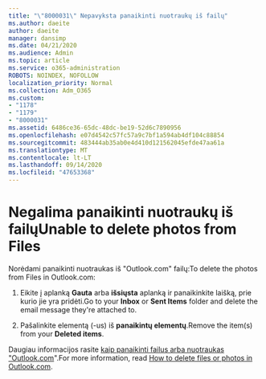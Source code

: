 ```yaml
---
title: "\"8000031\" Nepavyksta panaikinti nuotraukų iš failų"
ms.author: daeite
author: daeite
manager: dansimp
ms.date: 04/21/2020
ms.audience: Admin
ms.topic: article
ms.service: o365-administration
ROBOTS: NOINDEX, NOFOLLOW
localization_priority: Normal
ms.collection: Adm_O365
ms.custom:
- "1178"
- "1179"
- "8000031"
ms.assetid: 6486ce36-65dc-48dc-be19-52d6c7890956
ms.openlocfilehash: e07d4542c57fc57a9c7bf1a594ab4df104c88854
ms.sourcegitcommit: 483444ab35ab0e4d410d121562045efde47aa61a
ms.translationtype: MT
ms.contentlocale: lt-LT
ms.lasthandoff: 09/14/2020
ms.locfileid: "47653368"
---
```

# <a name="unable-to-delete-photos-from-files"></a><span data-ttu-id="8c3b9-102">Negalima panaikinti nuotraukų iš failų</span><span class="sxs-lookup"><span data-stu-id="8c3b9-102">Unable to delete photos from Files</span></span>

<span data-ttu-id="8c3b9-103">Norėdami panaikinti nuotraukas iš "Outlook.com" failų:</span><span class="sxs-lookup"><span data-stu-id="8c3b9-103">To delete the photos from Files in Outlook.com:</span></span>
  
1. <span data-ttu-id="8c3b9-104">Eikite į aplanką **Gauta** arba **išsiųsta** aplanką ir panaikinkite laišką, prie kurio jie yra pridėti.</span><span class="sxs-lookup"><span data-stu-id="8c3b9-104">Go to your **Inbox** or **Sent Items** folder and delete the email message they're attached to.</span></span>

2. <span data-ttu-id="8c3b9-105">Pašalinkite elementą (-us) iš **panaikintų elementų**.</span><span class="sxs-lookup"><span data-stu-id="8c3b9-105">Remove the item(s) from your **Deleted items**.</span></span>

<span data-ttu-id="8c3b9-106">Daugiau informacijos rasite [kaip panaikinti failus arba nuotraukas "Outlook.com](https://support.office.com/article/bae0531f-040f-4c42-90b9-786ca718c16d.aspx)".</span><span class="sxs-lookup"><span data-stu-id="8c3b9-106">For more information, read [How to delete files or photos in Outlook.com](https://support.office.com/article/bae0531f-040f-4c42-90b9-786ca718c16d.aspx).</span></span>
  